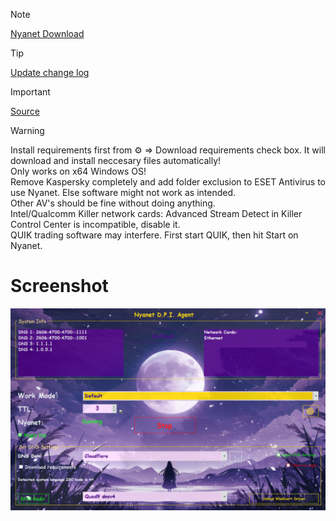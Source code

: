 
<!--# Nyanet
<br> Güncellendi / Updated! 5.12.2024-->
> [!NOTE]
<a href="https://github.com/ny4rlk0/Nyanet/releases/download/Release/Release.zip">Nyanet Download</a>


> [!TIP]
<a href="https://github.com/ny4rlk0/Nyanet/releases/tag/Release">Update change log</a>

> [!IMPORTANT]
<a href="https://github.com/ny4rlk0/NyanetSourceCode">Source</a>

> [!WARNING]
> Install requirements first from ⚙️ => Download requirements check box. It will download and install neccesary files automatically! 
> <br>Only works on x64 Windows OS!
> <br>Remove Kaspersky completely and add folder exclusion to ESET Antivirus to use Nyanet. Else software might not work as intended.
> <br>Other AV's should be fine without doing anything.
> <br>Intel/Qualcomm Killer network cards: Advanced Stream Detect in Killer Control Center is incompatible, disable it.
> <br>QUIK trading software may interfere. First start QUIK, then hit Start on Nyanet.

# Screenshot
![IMG](https://raw.githubusercontent.com/ny4rlk0/Nyanet/refs/heads/main/8.png)
<!--<p align="center">
    <img src="1.png">
    <img src="2.png">
    <img src="3.png"><br>
    set Use dns over https instead of system settings. in your web browser.
</p><!------>
<!--<br>
<br> Teşekkürler / Thankyou  ValdikSS, basil00
<br>
<br>
<br>
<br>
<br>
<br>
<br>
<br>
<br>
<br>
<br>
<br>
<br>
<br>
<br>
<br>
<br>
<br>
<br>
<br>
<br>
<br>
<br>
<br>
Eğer çalışmıyorsa: [Cloudflare W.A.R.P.](https://developers.cloudflare.com/cloudflare-one/connections/connect-devices/warp/download-warp/) derin paket inceleme yazılımını hız kesintisi ve limit olmadan başarılı bir şekilde atlatıyor. [En azından Türkiye için.] Bu program yerine alternatif olarak onu kullanabilirsiniz.😉✌️
<br>
<br>
Currently [Cloudflare W.A.R.P.](https://developers.cloudflare.com/cloudflare-one/connections/connect-devices/warp/download-warp/) bypasses Deep Packet Inspection entirely. [At the least for Turkey] So you can use that instead of this program.
<br><br>
[⏬İndir Download Cloudflare W.A.R.P. Windows 🪟](https://developers.cloudflare.com/cloudflare-one/connections/connect-devices/warp/download-warp/)
<br>
[⏬İndir Download Cloudflare W.A.R.P. Android 🤖](https://play.google.com/store/apps/details?id=com.cloudflare.onedotonedotonedotone&hl=en_US&pli=1)
<br>
[⏬İndir Download Cloudflare W.A.R.P. IOS 🍎](https://apps.apple.com/us/app/1-1-1-1-faster-internet/id1423538627)
<br>
DPI Unblocker Tool / DNS Poisoning Fix. Unblock any website!
-->
